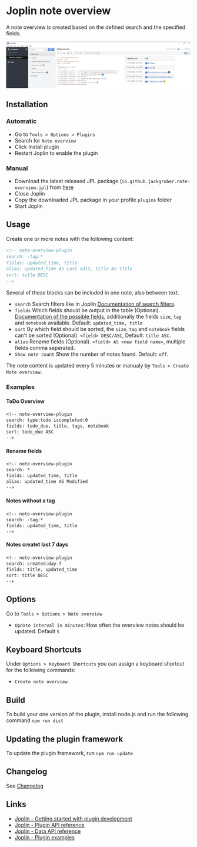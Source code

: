 # Joplin note overview

A note overview is created based on the defined search and the specified fields.

<img src=img/main.jpg>

## Installation

### Automatic

- Go to `Tools > Options > Plugins`
- Search for `Note overview`
- Click Install plugin
- Restart Joplin to enable the plugin

### Manual

- Download the latest released JPL package (`io.github.jackgruber.note-overview.jpl`) from [here](https://github.com/JackGruber/joplin-plugin-note-overview/releases/latest)
- Close Joplin
- Copy the downloaded JPL package in your profile `plugins` folder
- Start Joplin

## Usage

Create one or more notes with the following content:

```md
<!-- note-overview-plugin
search: -tag:*
fields: updated_time, title
alias: updated_time AS Last edit, title AS Title
sort: title DESC
-->
```

Several of these blocks can be included in one note, also between text.

- `search` Search filters like in Joplin [Documentation of search filters](https://joplinapp.org/#search-filters).
- `fields` Which fields should be output in the table (Optional). [Documentation of the possible fields](https://joplinapp.org/api/references/rest_api/#properties), additionally the fields `size`, `tag` and `notebook` available. Default: `updated_time, title`
- `sort` By which field should be sorted, the `size`, `tag` and `notebook` fields can't be sorted (Optional). `<field> DESC/ASC`, Default: `title ASC`.
- `alias` Rename fields (Optional). `<field> AS <new field name>`, multiple fields comma seperated.
- `Show note count` Show the number of notes found. Default: `off`.

The note content is updated every 5 minutes or manualy by `Tools > Create Note overview`.

### Examples

#### ToDo Overview

```
<!-- note-overview-plugin
search: type:todo iscompleted:0
fields: todo_due, title, tags, notebook
sort: todo_due ASC
-->
```

#### Rename fields

```
<!-- note-overview-plugin
search: *
fields: updated_time, title
alias: updated_time AS Modified
-->
```

#### Notes without a tag

```
<!-- note-overview-plugin
search: -tag:*
fields: updated_time, title
-->
```

#### Notes createt last 7 days

```
<!-- note-overview-plugin
search: created:day-7
fields: title, updated_time
sort: title DESC
-->
```

## Options

Go to `Tools > Options > Note overview`

- `Update interval in minutes`: How often the overview notes should be updated. Default `5`

## Keyboard Shortcuts

Under `Options > Keyboard Shortcuts` you can assign a keyboard shortcut for the following commands:

- `Create note overview`

## Build

To build your one version of the plugin, install node.js and run the following command `npm run dist`

## Updating the plugin framework

To update the plugin framework, run `npm run update`

## Changelog

See [Changelog](CHANGELOG.md)

## Links

- [Joplin - Getting started with plugin development](https://joplinapp.org/api/get_started/plugins/)
- [Joplin - Plugin API reference](https://joplinapp.org/api/references/plugin_api/classes/joplin.html)
- [Joplin - Data API reference](https://joplinapp.org/api/references/rest_api/)
- [Joplin - Plugin examples](https://github.com/laurent22/joplin/tree/dev/packages/app-cli/tests/support/plugins)
